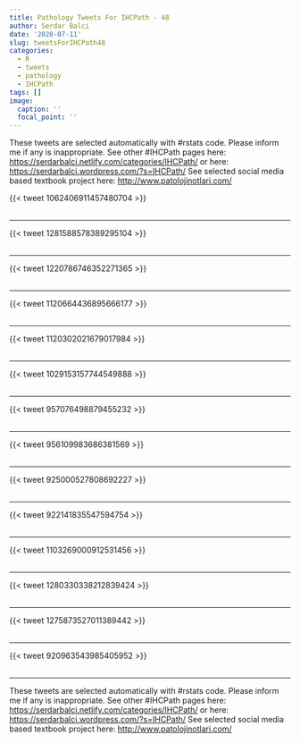 ```yaml
---
title: Pathology Tweets For IHCPath - 48
author: Serdar Balci
date: '2020-07-11'
slug: tweetsForIHCPath48
categories:
  - R
  - tweets
  - pathology
  - IHCPath
tags: []
image:
  caption: ''
  focal_point: ''
---
```



These tweets are selected automatically with #rstats code. Please inform me if any is inappropriate.
See other #IHCPath pages here: https://serdarbalci.netlify.com/categories/IHCPath/  or here: https://serdarbalci.wordpress.com/?s=IHCPath/ 
See selected social media based textbook project here: http://www.patolojinotlari.com/

{{< tweet 1062406911457480704 >}}
<br>
<br>
<hr>
{{< tweet 1281588578389295104 >}}
<br>
<br>
<hr>
{{< tweet 1220786746352271365 >}}
<br>
<br>
<hr>
{{< tweet 1120664436895666177 >}}
<br>
<br>
<hr>
{{< tweet 1120302021679017984 >}}
<br>
<br>
<hr>
{{< tweet 1029153157744549888 >}}
<br>
<br>
<hr>
{{< tweet 957076498879455232 >}}
<br>
<br>
<hr>
{{< tweet 956109983686381569 >}}
<br>
<br>
<hr>
{{< tweet 925000527808692227 >}}
<br>
<br>
<hr>
{{< tweet 922141835547594754 >}}
<br>
<br>
<hr>
{{< tweet 1103269000912531456 >}}
<br>
<br>
<hr>
{{< tweet 1280330338212839424 >}}
<br>
<br>
<hr>
{{< tweet 1275873527011389442 >}}
<br>
<br>
<hr>
{{< tweet 920963543985405952 >}}
<br>
<br>
<hr>


These tweets are selected automatically with #rstats code. Please inform me if any is inappropriate.
See other #IHCPath pages here: https://serdarbalci.netlify.com/categories/IHCPath/  or here: https://serdarbalci.wordpress.com/?s=IHCPath/ 
See selected social media based textbook project here: http://www.patolojinotlari.com/
